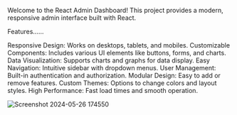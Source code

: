 Welcome to the React Admin Dashboard! This project provides a modern, responsive admin interface built with React.

Features......

Responsive Design: Works on desktops, tablets, and mobiles.
Customizable Components: Includes various UI elements like buttons, forms, and charts.
Data Visualization: Supports charts and graphs for data display.
Easy Navigation: Intuitive sidebar with dropdown menus.
User Management: Built-in authentication and authorization.
Modular Design: Easy to add or remove features.
Custom Themes: Options to change colors and layout styles.
High Performance: Fast load times and smooth operation.



![Screenshot 2024-05-26 174550](https://github.com/Bhavani1031/Admin-DashBoard-using-React/assets/118609567/fddab1c3-b770-4dd1-94c6-ae81b5d28517)


